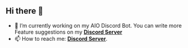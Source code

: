 ## Hi there 👋

- 🔭 I’m currently working on my AIO Discord Bot. You can write more Feature suggestions on my [__Discord Server__](https://discord.gg/savEQygckw)
- 📫 How to reach me: [__Discord Server__](https://discord.gg/savEQygckw).
